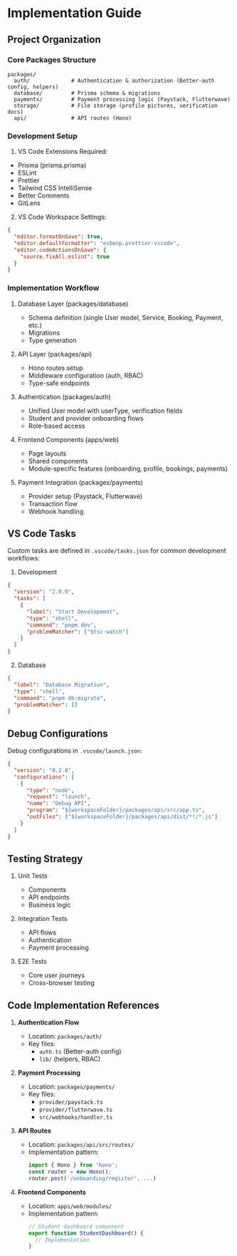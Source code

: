 # Implementation Guide

## Project Organization

### Core Packages Structure
```
packages/
  auth/             # Authentication & authorization (Better-auth config, helpers)
  database/         # Prisma schema & migrations
  payments/         # Payment processing logic (Paystack, Flutterwave)
  storage/          # File storage (profile pictures, verification docs)
  api/              # API routes (Hono)
```

### Development Setup

1. VS Code Extensions Required:
- Prisma (prisma.prisma)
- ESLint
- Prettier
- Tailwind CSS IntelliSense
- Better Comments
- GitLens

2. VS Code Workspace Settings:
```json
{
  "editor.formatOnSave": true,
  "editor.defaultFormatter": "esbenp.prettier-vscode",
  "editor.codeActionsOnSave": {
    "source.fixAll.eslint": true
  }
}
```

### Implementation Workflow

1. Database Layer (packages/database)
   - Schema definition (single User model, Service, Booking, Payment, etc.)
   - Migrations
   - Type generation

2. API Layer (packages/api)
   - Hono routes setup
   - Middleware configuration (auth, RBAC)
   - Type-safe endpoints

3. Authentication (packages/auth)
   - Unified User model with userType, verification fields
   - Student and provider onboarding flows
   - Role-based access

4. Frontend Components (apps/web)
   - Page layouts
   - Shared components
   - Module-specific features (onboarding, profile, bookings, payments)

5. Payment Integration (packages/payments)
   - Provider setup (Paystack, Flutterwave)
   - Transaction flow
   - Webhook handling

## VS Code Tasks

Custom tasks are defined in `.vscode/tasks.json` for common development workflows:

1. Development
```json
{
  "version": "2.0.0",
  "tasks": [
    {
      "label": "Start Development",
      "type": "shell",
      "command": "pnpm dev",
      "problemMatcher": ["$tsc-watch"]
    }
  ]
}
```

2. Database
```json
{
  "label": "Database Migration",
  "type": "shell",
  "command": "pnpm db:migrate",
  "problemMatcher": []
}
```

## Debug Configurations

Debug configurations in `.vscode/launch.json`:

```json
{
  "version": "0.2.0",
  "configurations": [
    {
      "type": "node",
      "request": "launch",
      "name": "Debug API",
      "program": "${workspaceFolder}/packages/api/src/app.ts",
      "outFiles": ["${workspaceFolder}/packages/api/dist/**/*.js"]
    }
  ]
}
```

## Testing Strategy

1. Unit Tests
   - Components
   - API endpoints
   - Business logic

2. Integration Tests
   - API flows
   - Authentication
   - Payment processing

3. E2E Tests
   - Core user journeys
   - Cross-browser testing

## Code Implementation References

1. **Authentication Flow**
   - Location: `packages/auth/`
   - Key files:
     - `auth.ts` (Better-auth config)
     - `lib/` (helpers, RBAC)

2. **Payment Processing**
   - Location: `packages/payments/`
   - Key files:
     - `provider/paystack.ts`
     - `provider/flutterwave.ts`
     - `src/webhooks/handler.ts`

3. **API Routes**
   - Location: `packages/api/src/routes/`
   - Implementation pattern:
     ```typescript
     import { Hono } from 'hono';
     const router = new Hono();
     router.post('/onboarding/register', ...)
     ```

4. **Frontend Components**
   - Location: `apps/web/modules/`
   - Implementation pattern:
     ```typescript
     // Student dashboard component
     export function StudentDashboard() {
       // Implementation
     }
     ```
